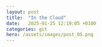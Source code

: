 ```yaml
---
layout: post
title:  "In the Cloud"
date:   2025-01-25 12:19:05 +0100
categories: git
hero: /assets/images/post_05.png
---
```


